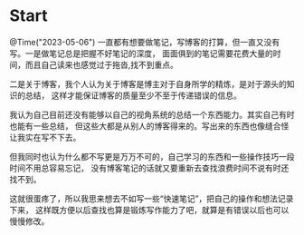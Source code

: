 # Start
@Time("2023-05-06")
一直都有想要做笔记，写博客的打算，但一直又没有写。一是做笔记总是把握不好笔记的深度，
面面俱到的笔记需要花费大量的时间，而且自己读来也感觉过于拖沓,找不到重点。

二是关于博客，我个人认为关于博客是博主对于自身所学的精炼，是对于源头的知识的总结，
这样才能保证博客的质量至少不至于传递错误的信息。

我认为自己目前还没有能够以自己的视角系统的总结一个东西能力。其实自己有时也能有一些总结，
但这些大都是从别人的博客得来的。写出来的东西也像缝合怪让我实在写不下去。

但我同时也认为什么都不写更是万万不可的，自己学习的东西和一些操作技巧一段时间不用总容易忘记，
没有博客笔记的话就又要重新去查找浪费时间不说有时还找不到。

这就很蛋疼了，所以我思来想去不如写一些“快速笔记”，把自己的操作和想法记录下来，
这样既方便以后查找也算是锻炼写作能力了吧，就算是有错误以后也可以慢慢修改。



